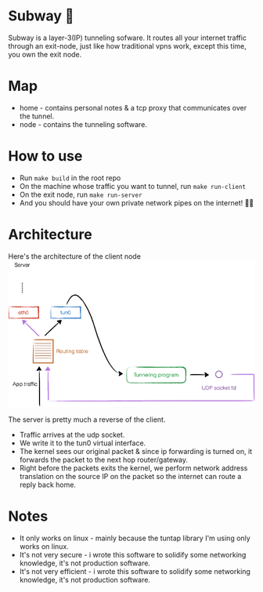 # Subway 🚅
Subway is a layer-3(IP) tunneling sofware. It routes all your internet traffic through an exit-node, just like how traditional vpns work, except this time, you own the exit node. 

# Map
- home - contains personal notes & a tcp proxy that communicates over the tunnel.
- node - contains the tunneling software.

# How to use
- Run `make build` in the root repo
- On the machine whose traffic you want to tunnel, run `make run-client` 
- On the exit node, run `make run-server`
- And you should have your own private network pipes on the internet!  🧙‍♀️

# Architecture
Here's the architecture of the client node  
![[client architecture](https://lxd.me/a-simple-vpn-tunnel-with-tun-device-demo-and-some-basic-concepts)](./home/tunc.png)

The server is pretty much a reverse of the client. 
- Traffic arrives at the udp socket.
- We write it to the tun0 virtual interface. 
- The kernel sees our original packet & since ip forwarding is turned on, it forwards the packet to the next hop router/gateway.
- Right before the packets exits the kernel, we perform network address translation on the source IP on the packet so the internet can route a reply back home.


# Notes
- It only works on linux - mainly because the tuntap library I'm using only works on linux.
- It's not very secure - i wrote this software to solidify some networking knowledge, it's not production software.
- It's not very efficient - i wrote this software to solidify some networking knowledge, it's not production software.